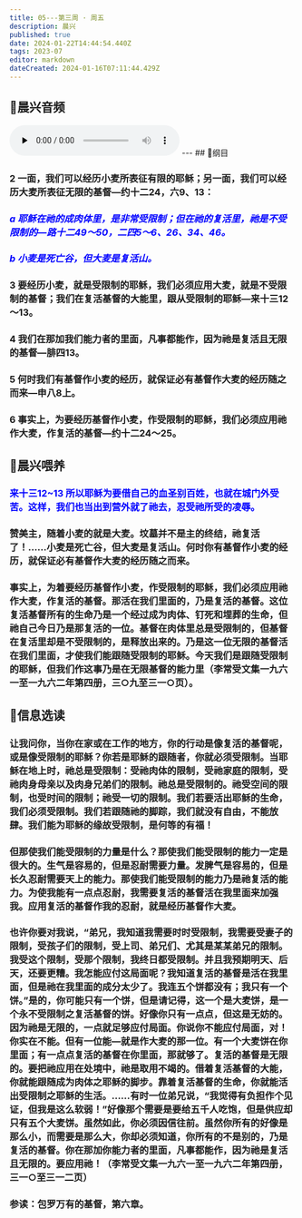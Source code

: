 ```yaml
---
title: 05---第三周 · 周五
description: 晨兴
published: true
date: 2024-01-22T14:44:54.440Z
tags: 2023-07
editor: markdown
dateCreated: 2024-01-16T07:11:44.429Z
---
```


## 🎵晨兴音频
<audio id="audio" controls="" preload="none">
      <source id="mp3" src="/2023-07/week3/week3day5.mp3">
</audio>
---
## 📖纲目

### 2 一面，我们可以经历小麦所表征有限的耶稣；另一面，我们可以经历大麦所表征无限的基督—约十二24，六9、13：

### *<font color=blue> a 耶稣在祂的成肉体里，是非常受限制；但在祂的复活里，祂是不受限制的—路十二49～50，二四5～6、26、34、46。*</font>

### *<font color=blue> b 小麦是死亡谷，但大麦是复活山。*</font>

### 3 要经历小麦，就是受限制的耶稣，我们必须应用大麦，就是不受限制的基督；我们在复活基督的大能里，跟从受限制的耶稣—来十三12～13。

### 4 我们在那加我们能力者的里面，凡事都能作，因为祂是复活且无限的基督—腓四13。

### 5 何时我们有基督作小麦的经历，就保证必有基督作大麦的经历随之而来—申八8上。

### 6 事实上，为要经历基督作小麦，作受限制的耶稣，我们必须应用祂作大麦，作复活的基督—约十二24～25。

## 📖晨兴喂养

### <font color=blue> 来十三12~13    所以耶稣为要借自己的血圣别百姓，也就在城门外受苦。这样，我们也当出到营外就了祂去，忍受祂所受的凌辱。</font>

### 赞美主，随着小麦的就是大麦。坟墓并不是主的终结，祂复活了！……小麦是死亡谷，但大麦是复活山。何时你有基督作小麦的经历，就保证必有基督作大麦的经历随之而来。
### 事实上，为着要经历基督作小麦，作受限制的耶稣，我们必须应用祂作大麦，作复活的基督。那活在我们里面的，乃是复活的基督。这位复活基督所有的生命乃是一个经过成为肉体、钉死和埋葬的生命，但祂自己今日乃是那复活的一位。基督在肉体里总是受限制的，但基督在复活里却是不受限制的，是释放出来的。乃是这一位无限的基督活在我们里面，才使我们能跟随受限制的耶稣。今天我们是跟随受限制的耶稣，但我们作这事乃是在无限基督的能力里（李常受文集一九六一至一九六二年第四册，三○九至三一○页）。

## 📖信息选读

### 让我问你，当你在家或在工作的地方，你的行动是像复活的基督呢，或是像受限制的耶稣？你若是耶稣的跟随者，你就必须受限制。当耶稣在地上时，祂总是受限制：受祂肉体的限制，受祂家庭的限制，受祂肉身母亲以及肉身兄弟们的限制。祂总是受限制的。祂受空间的限制，也受时间的限制；祂受一切的限制。我们若要活出耶稣的生命，我们必须受限制。我们若跟随祂的脚踪，我们就没有自由，不能放肆。我们能为耶稣的缘故受限制，是何等的有福！

### 但那使我们能受限制的力量是什么？那使我们能受限制的能力一定是很大的。生气是容易的，但是忍耐需要力量。发脾气是容易的，但是长久忍耐需要天上的能力。那使我们能受限制的能力乃是祂复活的能力。为使我能有一点点忍耐，我需要复活的基督活在我里面来加强我。应用复活的基督作我的忍耐，就是经历基督作大麦。

### 也许你要对我说，“弟兄，我知道我需要时时受限制，我需要受妻子的限制，受孩子们的限制，受上司、弟兄们、尤其是某某弟兄的限制。我受这个限制，受那个限制，我终日都受限制。并且我预期明天、后天，还要更糟。我怎能应付这局面呢？我知道复活的基督是活在我里面，但是祂在我里面的成分太少了。我连五个饼都没有；我只有一个饼。”是的，你可能只有一个饼，但是请记得，这一个是大麦饼，是一个永不受限制之复活基督的饼。好像你只有一点点，但这是无妨的。因为祂是无限的，一点就足够应付局面。你说你不能应付局面，对！你实在不能。但有一位能—就是作大麦的那一位。有一个大麦饼在你里面；有一点点复活的基督在你里面，那就够了。复活的基督是无限的。要把祂应用在处境中，祂是取用不竭的。借着复活基督的大能，你就能跟随成为肉体之耶稣的脚步。靠着复活基督的生命，你就能活出受限制之耶稣的生活。……有时一位弟兄说，“我觉得有负担作个见证，但我是这么软弱！”好像那个需要是要给五千人吃饱，但是供应却只有五个大麦饼。虽然如此，你必须因信往前。虽然你所有的好像是那么小，而需要是那么大，你却必须知道，你所有的不是别的，乃是复活的基督。你在那加你能力者的里面，凡事都能作，因为祂是复活且无限的。要应用祂！（李常受文集一九六一至一九六二年第四册，三一○至三一二页）

### 参读：包罗万有的基督，第六章。
<!-- Google tag (gtag.js) -->
<script async src="https://www.googletagmanager.com/gtag/js?id=G-1P8709Z16T"></script>
<script>
  window.dataLayer = window.dataLayer || [];
  function gtag(){dataLayer.push(arguments);}
  gtag('js', new Date());

  gtag('config', 'G-1P8709Z16T');
</script>